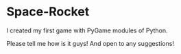 # Space-Rocket
I created my first game with PyGame modules of Python.

Please tell me how is it guys! And open to any suggestions!
